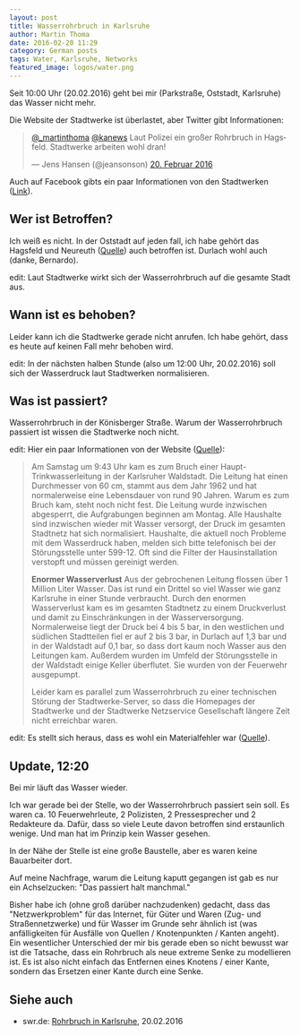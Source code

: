 ```yaml
---
layout: post
title: Wasserrohrbruch in Karlsruhe
author: Martin Thoma
date: 2016-02-20 11:29
category: German posts
tags: Water, Karlsruhe, Networks
featured_image: logos/water.png
---
```


Seit 10:00 Uhr (20.02.2016) geht bei mir (Parkstraße, Oststadt, Karlsruhe)
das Wasser nicht mehr.

Die Website der Stadtwerke ist überlastet, aber Twitter gibt Informationen:

<blockquote class="twitter-tweet" data-lang="de"><p lang="de" dir="ltr"><a href="https://twitter.com/_martinthoma">@_martinthoma</a> <a href="https://twitter.com/kanews">@kanews</a> Laut Polizei ein großer Rohrbruch in Hagsfeld. Stadtwerke arbeiten wohl dran!</p>&mdash; Jens Hansen (@jeansonson) <a href="https://twitter.com/jeansonson/status/700975471044009985">20. Februar 2016</a></blockquote>
<script async src="//platform.twitter.com/widgets.js" charset="utf-8"></script>


Auch auf Facebook gibts ein paar Informationen von den Stadtwerken
([Link](https://www.facebook.com/stadtwerkeka/)).

## Wer ist Betroffen?

Ich weiß es nicht. In der Oststadt auf jeden fall, ich habe gehört das
Hagsfeld und Neureuth ([Quelle](https://twitter.com/stoff_hoff_show/status/700972502793723904)) auch betroffen ist. Durlach wohl auch (danke, Bernardo).

edit: Laut Stadtwerke wirkt sich der Wasserrohrbruch auf die gesamte Stadt aus.


## Wann ist es behoben?

Leider kann ich die Stadtwerke gerade nicht anrufen. Ich habe gehört, dass
es heute auf keinen Fall mehr behoben wird.

edit: In der nächsten halben Stunde (also um 12:00 Uhr, 20.02.2016) soll sich der Wasserdruck laut Stadtwerken normalisieren.


## Was ist passiert?

Wasserrohrbruch in der Könisberger Straße. Warum der Wasserrohrbruch passiert
ist wissen die Stadtwerke noch nicht.

edit: Hier ein paar Informationen von der Website ([Quelle](http://www.stadtwerke-karlsruhe.de/swka-de/aktuelles/2016/02/20160220b.php)):

> Am Samstag um 9:43 Uhr kam es zum Bruch einer Haupt-Trinkwasserleitung in der Karlsruher Waldstadt. Die Leitung hat einen Durchmesser von 60 cm, stammt aus dem Jahr 1962 und hat normalerweise eine Lebensdauer von rund 90 Jahren. Warum es zum Bruch kam, steht noch nicht fest. Die Leitung wurde inzwischen abgesperrt, die Aufgrabungen beginnen am Montag. Alle Haushalte sind inzwischen wieder mit Wasser versorgt, der Druck im gesamten Stadtnetz hat sich normalisiert. Haushalte, die aktuell noch Probleme mit dem Wasserdruck haben, melden sich bitte telefonisch bei der Störungsstelle unter 599-12. Oft sind die Filter der Hausinstallation verstopft und müssen gereinigt werden.
>
> **Enormer Wasserverlust**
> Aus der gebrochenen Leitung flossen über 1 Million Liter Wasser. Das ist rund ein Drittel so viel Wasser wie ganz Karlsruhe in einer Stunde verbraucht. Durch den enormen Wasserverlust kam es im gesamten Stadtnetz zu einem Druckverlust und damit zu Einschränkungen in der Wasserversorgung. Normalerweise liegt der Druck bei 4 bis 5 bar, in den westlichen und südlichen Stadtteilen fiel er auf 2 bis 3 bar, in Durlach auf 1,3 bar und in der Waldstadt auf 0,1 bar, so dass dort kaum noch Wasser aus den Leitungen kam.  Außerdem wurden im Umfeld der Störungsstelle in der Waldstadt einige Keller überflutet. Sie wurden von der Feuerwehr ausgepumpt.
>
> Leider kam es parallel zum Wasserrohrbruch zu einer technischen Störung der Stadtwerke-Server, so dass die Homepages der Stadtwerke und der Stadtwerke Netzservice Gesellschaft längere Zeit nicht erreichbar waren.

edit: Es stellt sich heraus, dass es wohl ein Materialfehler war ([Quelle](http://www.stadtwerke-karlsruhe.de/swka-de/aktuelles/2016/02/20150225.php)).


## Update, 12:20

Bei mir läuft das Wasser wieder.

Ich war gerade bei der Stelle, wo der Wasserrohrbruch passiert sein soll. Es waren ca. 10 Feuerwehrleute, 2 Polizisten, 2 Pressesprecher und 2 Redakteure da. Dafür, dass so viele Leute davon betroffen sind erstaunlich wenige. Und man hat im Prinzip kein Wasser gesehen.

In der Nähe der Stelle ist eine große Baustelle, aber es waren keine Bauarbeiter
dort.

Auf meine Nachfrage, warum die Leitung kaputt gegangen ist gab es nur ein
Achselzucken: "Das passiert halt manchmal."

Bisher habe ich (ohne groß darüber nachzudenken) gedacht, dass das
"Netzwerkproblem" für das Internet, für Güter und Waren (Zug- und
Straßennetzwerke) und für Wasser im Grunde sehr ähnlich ist (was anfälligkeiten
für Ausfälle von Quellen / Knotenpunkten / Kanten angeht). Ein wesentlicher
Unterschied der mir bis gerade eben so nicht bewusst war ist die Tatsache, dass
ein Rohrbruch als neue extreme Senke zu modellieren ist. Es ist also nicht
einfach das Entfernen eines Knotens /  einer Kante, sondern das Ersetzen einer
Kante durch eine Senke.


## Siehe auch

* swr.de: [Rohrbruch in Karlsruhe](http://www.swr.de/landesschau-aktuell/bw/nach-wasserrohrbruch-grosse-teile-von-karlsruhe-ohne-wasser/-/id=1622/did=16989964/nid=1622/10mx6vm/), 20.02.2016
